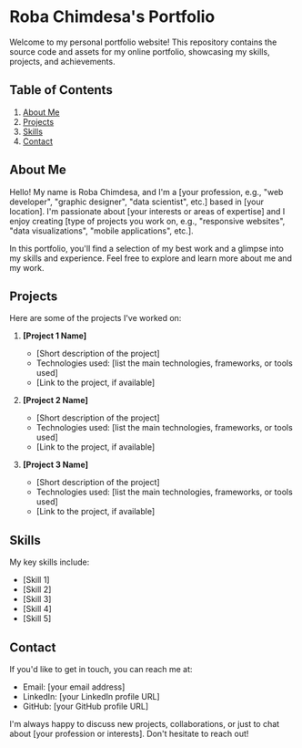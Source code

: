 
# Roba Chimdesa's Portfolio

Welcome to my personal portfolio website! This repository contains the source code and assets for my online portfolio, showcasing my skills, projects, and achievements.

## Table of Contents
1. [About Me](#about-me)
2. [Projects](#projects)
3. [Skills](#skills)
4. [Contact](#contact)

## About Me
Hello! My name is Roba Chimdesa, and I'm a [your profession, e.g., "web developer", "graphic designer", "data scientist", etc.] based in [your location]. I'm passionate about [your interests or areas of expertise] and I enjoy creating [type of projects you work on, e.g., "responsive websites", "data visualizations", "mobile applications", etc.].

In this portfolio, you'll find a selection of my best work and a glimpse into my skills and experience. Feel free to explore and learn more about me and my work.

## Projects
Here are some of the projects I've worked on:

1. **[Project 1 Name]**
   - [Short description of the project]
   - Technologies used: [list the main technologies, frameworks, or tools used]
   - [Link to the project, if available]

2. **[Project 2 Name]**
   - [Short description of the project]
   - Technologies used: [list the main technologies, frameworks, or tools used]
   - [Link to the project, if available]

3. **[Project 3 Name]**
   - [Short description of the project]
   - Technologies used: [list the main technologies, frameworks, or tools used]
   - [Link to the project, if available]

## Skills
My key skills include:
- [Skill 1]
- [Skill 2]
- [Skill 3]
- [Skill 4]
- [Skill 5]

## Contact
If you'd like to get in touch, you can reach me at:
- Email: [your email address]
- LinkedIn: [your LinkedIn profile URL]
- GitHub: [your GitHub profile URL]

I'm always happy to discuss new projects, collaborations, or just to chat about [your profession or interests]. Don't hesitate to reach out!
